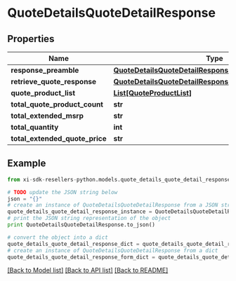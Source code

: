 # QuoteDetailsQuoteDetailResponse


## Properties

Name | Type | Description | Notes
------------ | ------------- | ------------- | -------------
**response_preamble** | [**QuoteDetailsQuoteDetailResponseResponsePreamble**](QuoteDetailsQuoteDetailResponseResponsePreamble.md) |  | [optional] 
**retrieve_quote_response** | [**QuoteDetailsQuoteDetailResponseRetrieveQuoteResponse**](QuoteDetailsQuoteDetailResponseRetrieveQuoteResponse.md) |  | [optional] 
**quote_product_list** | [**List[QuoteProductList]**](QuoteProductList.md) |  | [optional] 
**total_quote_product_count** | **str** |  | [optional] 
**total_extended_msrp** | **str** |  | [optional] 
**total_quantity** | **int** |  | [optional] 
**total_extended_quote_price** | **str** |  | [optional] 

## Example

```python
from xi-sdk-resellers-python.models.quote_details_quote_detail_response import QuoteDetailsQuoteDetailResponse

# TODO update the JSON string below
json = "{}"
# create an instance of QuoteDetailsQuoteDetailResponse from a JSON string
quote_details_quote_detail_response_instance = QuoteDetailsQuoteDetailResponse.from_json(json)
# print the JSON string representation of the object
print QuoteDetailsQuoteDetailResponse.to_json()

# convert the object into a dict
quote_details_quote_detail_response_dict = quote_details_quote_detail_response_instance.to_dict()
# create an instance of QuoteDetailsQuoteDetailResponse from a dict
quote_details_quote_detail_response_form_dict = quote_details_quote_detail_response.from_dict(quote_details_quote_detail_response_dict)
```
[[Back to Model list]](../README.md#documentation-for-models) [[Back to API list]](../README.md#documentation-for-api-endpoints) [[Back to README]](../README.md)


